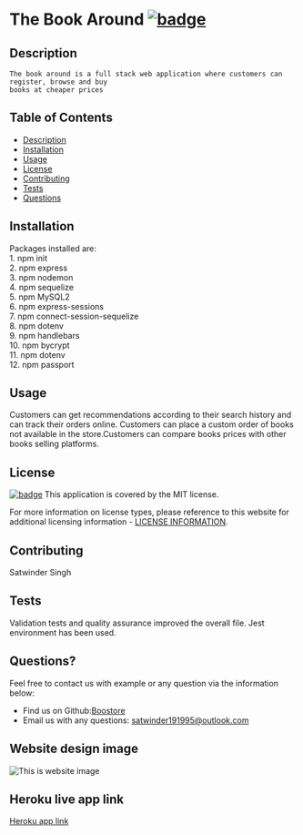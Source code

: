  # The Book Around [![badge](https://img.shields.io/badge/license-MIT-brightgreen)](./LICENSE)

  ## Description

    The book around is a full stack web application where customers can register, browse and buy 
    books at cheaper prices

  ## Table of Contents
  - [Description](#description)
  - [Installation](#installation)
  - [Usage](#usage)
  - [License](#license)
  - [Contributing](#contributing)
  - [Tests](#tests)
  - [Questions](#questions)

  ## Installation

  Packages installed are:<br>  1. npm init <br> 2. npm express <br> 3. npm nodemon <br>4. npm sequelize <br> 5. npm MySQL2 <br> 6. npm express-sessions <br> 7. npm connect-session-sequelize <br> 8. npm dotenv <br>9. npm handlebars <br>10. npm bycrypt <br>11. npm dotenv <br>12. npm passport

  ## Usage

Customers can get recommendations according to their search history and can track their 
orders online. Customers can place a custom order of books not available in the 
store.Customers can compare books prices with other books selling platforms.

  ## License

  [![badge](https://img.shields.io/badge/license-MIT-brightgreen)](./LICENSE)
This application is covered by the MIT license.

For more information on license types, please reference to this website for additional licensing information - [LICENSE INFORMATION](https://opensource.org/licenses).

  ## Contributing

  Satwinder Singh
  
  ## Tests

  Validation tests and quality assurance improved the overall file. Jest environment has been used.

  ## Questions?

  Feel free to contact us with example or any question via the information below:
  * Find us on Github:[Boostore](https://github.com/satwinder191995)
 * Email us with any questions: [satwinder191995@outlook.com](satwinder191995@outlook.com)


  ## Website design image
  ![This is website image](/public/images/book.png)

  ## Heroku live app link
  [Heroku app link](https://floating-reef-77198.herokuapp.com/)

